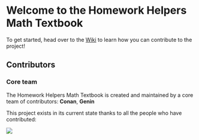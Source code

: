 # Welcome to the Homework Helpers Math Textbook

To get started, head over to the [Wiki](https://github.com/conanp/Math/wiki) to learn how you can contribute to the project!

## Contributors
### Core team
The Homework Helpers Math Textbook is created and maintained by a core team of contributors: **Conan**, **Genin**

This project exists in its current state thanks to all the people who have contributed:

<a href="https://github.com/conanp/Math/graphs/contributors">
<img src="https://opencollective.com/conap/contributors.svg?width=890&button=false" />
</a>
